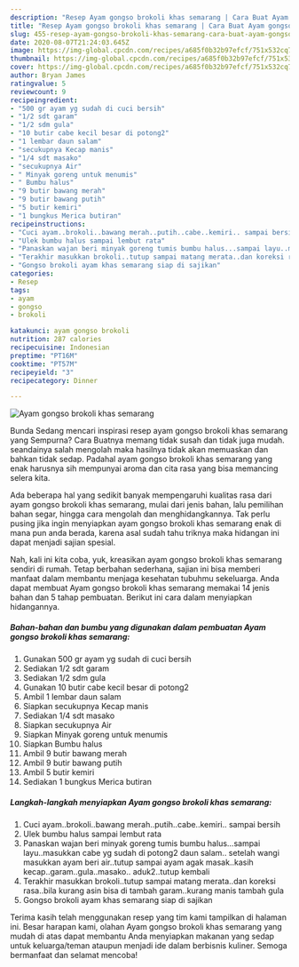 ```yaml
---
description: "Resep Ayam gongso brokoli khas semarang | Cara Buat Ayam gongso brokoli khas semarang Yang Mudah Dan Praktis"
title: "Resep Ayam gongso brokoli khas semarang | Cara Buat Ayam gongso brokoli khas semarang Yang Mudah Dan Praktis"
slug: 455-resep-ayam-gongso-brokoli-khas-semarang-cara-buat-ayam-gongso-brokoli-khas-semarang-yang-mudah-dan-praktis
date: 2020-08-07T21:24:03.645Z
image: https://img-global.cpcdn.com/recipes/a685f0b32b97efcf/751x532cq70/ayam-gongso-brokoli-khas-semarang-foto-resep-utama.jpg
thumbnail: https://img-global.cpcdn.com/recipes/a685f0b32b97efcf/751x532cq70/ayam-gongso-brokoli-khas-semarang-foto-resep-utama.jpg
cover: https://img-global.cpcdn.com/recipes/a685f0b32b97efcf/751x532cq70/ayam-gongso-brokoli-khas-semarang-foto-resep-utama.jpg
author: Bryan James
ratingvalue: 5
reviewcount: 9
recipeingredient:
- "500 gr ayam yg sudah di cuci bersih"
- "1/2 sdt garam"
- "1/2 sdm gula"
- "10 butir cabe kecil besar di potong2"
- "1 lembar daun salam"
- "secukupnya Kecap manis"
- "1/4 sdt masako"
- "secukupnya Air"
- " Minyak goreng untuk menumis"
- " Bumbu halus"
- "9 butir bawang merah"
- "9 butir bawang putih"
- "5 butir kemiri"
- "1 bungkus Merica butiran"
recipeinstructions:
- "Cuci ayam..brokoli..bawang merah..putih..cabe..kemiri.. sampai bersih"
- "Ulek bumbu halus sampai lembut rata"
- "Panaskan wajan beri minyak goreng tumis bumbu halus...sampai layu..masukkan cabe yg sudah di potong2 daun salam.. setelah wangi masukkan ayam beri air..tutup sampai ayam agak masak..kasih kecap..garam..gula..masako.. aduk2..tutup kembali"
- "Terakhir masukkan brokoli..tutup sampai matang merata..dan koreksi rasa..bila kurang asin bisa di tambah garam..kurang manis tambah gula"
- "Gongso brokoli ayam khas semarang siap di sajikan"
categories:
- Resep
tags:
- ayam
- gongso
- brokoli

katakunci: ayam gongso brokoli 
nutrition: 287 calories
recipecuisine: Indonesian
preptime: "PT16M"
cooktime: "PT57M"
recipeyield: "3"
recipecategory: Dinner

---
```



![Ayam gongso brokoli khas semarang](https://img-global.cpcdn.com/recipes/a685f0b32b97efcf/751x532cq70/ayam-gongso-brokoli-khas-semarang-foto-resep-utama.jpg)

Bunda Sedang mencari inspirasi resep ayam gongso brokoli khas semarang yang Sempurna? Cara Buatnya memang tidak susah dan tidak juga mudah. seandainya salah mengolah maka hasilnya tidak akan memuaskan dan bahkan tidak sedap. Padahal ayam gongso brokoli khas semarang yang enak harusnya sih mempunyai aroma dan cita rasa yang bisa memancing selera kita.

Ada beberapa hal yang sedikit banyak mempengaruhi kualitas rasa dari ayam gongso brokoli khas semarang, mulai dari jenis bahan, lalu pemilihan bahan segar, hingga cara mengolah dan menghidangkannya. Tak perlu pusing jika ingin menyiapkan ayam gongso brokoli khas semarang enak di mana pun anda berada, karena asal sudah tahu triknya maka hidangan ini dapat menjadi sajian spesial.




Nah, kali ini kita coba, yuk, kreasikan ayam gongso brokoli khas semarang sendiri di rumah. Tetap berbahan sederhana, sajian ini bisa memberi manfaat dalam membantu menjaga kesehatan tubuhmu sekeluarga. Anda dapat membuat Ayam gongso brokoli khas semarang memakai 14 jenis bahan dan 5 tahap pembuatan. Berikut ini cara dalam menyiapkan hidangannya.

<!--inarticleads1-->

##### Bahan-bahan dan bumbu yang digunakan dalam pembuatan Ayam gongso brokoli khas semarang:

1. Gunakan 500 gr ayam yg sudah di cuci bersih
1. Sediakan 1/2 sdt garam
1. Sediakan 1/2 sdm gula
1. Gunakan 10 butir cabe kecil besar di potong2
1. Ambil 1 lembar daun salam
1. Siapkan secukupnya Kecap manis
1. Sediakan 1/4 sdt masako
1. Siapkan secukupnya Air
1. Siapkan  Minyak goreng untuk menumis
1. Siapkan  Bumbu halus
1. Ambil 9 butir bawang merah
1. Ambil 9 butir bawang putih
1. Ambil 5 butir kemiri
1. Sediakan 1 bungkus Merica butiran




<!--inarticleads2-->

##### Langkah-langkah menyiapkan Ayam gongso brokoli khas semarang:

1. Cuci ayam..brokoli..bawang merah..putih..cabe..kemiri.. sampai bersih
1. Ulek bumbu halus sampai lembut rata
1. Panaskan wajan beri minyak goreng tumis bumbu halus...sampai layu..masukkan cabe yg sudah di potong2 daun salam.. setelah wangi masukkan ayam beri air..tutup sampai ayam agak masak..kasih kecap..garam..gula..masako.. aduk2..tutup kembali
1. Terakhir masukkan brokoli..tutup sampai matang merata..dan koreksi rasa..bila kurang asin bisa di tambah garam..kurang manis tambah gula
1. Gongso brokoli ayam khas semarang siap di sajikan




Terima kasih telah menggunakan resep yang tim kami tampilkan di halaman ini. Besar harapan kami, olahan Ayam gongso brokoli khas semarang yang mudah di atas dapat membantu Anda menyiapkan makanan yang sedap untuk keluarga/teman ataupun menjadi ide dalam berbisnis kuliner. Semoga bermanfaat dan selamat mencoba!
